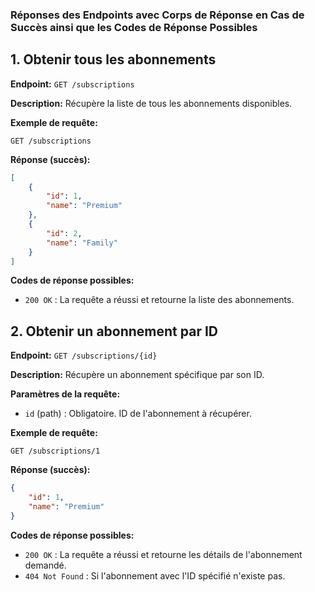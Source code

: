 ### Réponses des Endpoints avec Corps de Réponse en Cas de Succès ainsi que les Codes de Réponse Possibles


## 1. Obtenir tous les abonnements
**Endpoint:** `GET /subscriptions`

**Description:** Récupère la liste de tous les abonnements disponibles.

**Exemple de requête:**
```
GET /subscriptions
```

**Réponse (succès):**
```json
[
    {
        "id": 1,
        "name": "Premium"
    },
    {
        "id": 2,
        "name": "Family"
    }
]
```

**Codes de réponse possibles:**
- `200 OK` : La requête a réussi et retourne la liste des abonnements.

## 2. Obtenir un abonnement par ID
**Endpoint:** `GET /subscriptions/{id}`

**Description:** Récupère un abonnement spécifique par son ID.

**Paramètres de la requête:**
- `id` (path) : Obligatoire. ID de l'abonnement à récupérer.

**Exemple de requête:**
```
GET /subscriptions/1
```

**Réponse (succès):**
```json
{
    "id": 1,
    "name": "Premium"
}
```

**Codes de réponse possibles:**
- `200 OK` : La requête a réussi et retourne les détails de l'abonnement demandé.
- `404 Not Found` : Si l'abonnement avec l'ID spécifié n'existe pas.